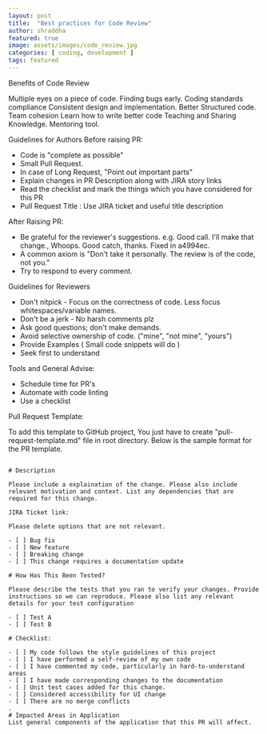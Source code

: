 ```yaml
---
layout: post
title:  "Best practices for Code Review"
author: shraddha
featured: true
image: assets/images/code_review.jpg
categories: [ coding, development ]
tags: featured
---
```


Benefits of Code Review

Multiple eyes on a piece of code. Finding bugs early.
Coding standards compliance
Consistent design and implementation. Better Structured code.
Team cohesion
Learn how to write better code
Teaching and Sharing Knowledge. Mentoring tool.

 Guidelines for Authors
 Before raising PR:
 - Code is "complete as possible"
 -  Small Pull Request.
 -  In case of Long Request, "Point out important parts"
 -  Explain changes in PR Description along with JIRA story links
 -  Read the checklist and mark the things which you have considered for this PR
 -  Pull Request Title : Use JIRA ticket and useful title description

 After Raising PR:
 -  Be grateful for the reviewer's suggestions.
 e.g. Good call. I'll make that change., Whoops. Good catch, thanks. Fixed in a4994ec.
 - A common axiom is "Don't take it personally. The review is of the code, not you."
 - Try to respond to every comment.

 Guidelines for Reviewers
 -  Don't nitpick - Focus on the correctness of code. Less focus whitespaces/variable names.
 -  Don't be a jerk - No harsh comments plz
 -  Ask good questions; don't make demands.
 - Avoid selective ownership of code. ("mine", "not mine", "yours")
 - Provide Examples  ( Small code snippets will do )
 -  Seek first to understand

Tools and General Advise:
 -  Schedule time for PR's
 -  Automate with code linting
 - Use a checklist

 Pull Request Template:

 To add this template to GitHub project, You just have to create "pull-request-template.md" file in root directory.
 Below is the sample format for the PR template.

 ```

# Description

Please include a explaination of the change. Please also include relevant motivation and context. List any dependencies that are required for this change.

JIRA Ticket link:

Please delete options that are not relevant.

- [ ] Bug fix
- [ ] New feature
- [ ] Breaking change
- [ ] This change requires a documentation update

# How Has This Been Tested?

Please describe the tests that you ran to verify your changes. Provide instructions so we can reproduce. Please also list any relevant details for your test configuration

- [ ] Test A
- [ ] Test B

# Checklist:

- [ ] My code follows the style guidelines of this project
- [ ] I have performed a self-review of my own code
- [ ] I have commented my code, particularly in hard-to-understand areas
- [ ] I have made corresponding changes to the documentation
- [ ] Unit test cases added for this change.
- [ ] Considered accessibility for UI change                                                                                                                                                                                                      - [ ] There are no merge conflicts                                                                                                                                                                                                                                                              .                                                                                                                                                                                      # Impacted Areas in Application                                                         List general components of the application that this PR will affect.
